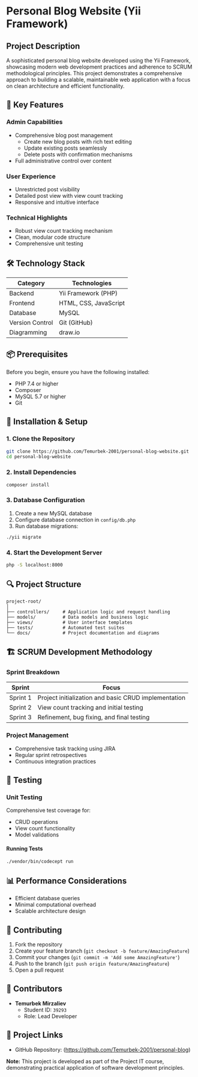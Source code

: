 # Personal Blog Website (Yii Framework)

## Project Description

A sophisticated personal blog website developed using the Yii Framework, showcasing modern web development practices and adherence to SCRUM methodological principles. This project demonstrates a comprehensive approach to building a scalable, maintainable web application with a focus on clean architecture and efficient functionality.

## 🌟 Key Features

### Admin Capabilities
- Comprehensive blog post management
  - Create new blog posts with rich text editing
  - Update existing posts seamlessly
  - Delete posts with confirmation mechanisms
- Full administrative control over content

### User Experience
- Unrestricted post visibility
- Detailed post view with view count tracking
- Responsive and intuitive interface

### Technical Highlights
- Robust view count tracking mechanism
- Clean, modular code structure
- Comprehensive unit testing

## 🛠 Technology Stack

| Category | Technologies |
|----------|--------------|
| Backend | Yii Framework (PHP) |
| Frontend | HTML, CSS, JavaScript |
| Database | MySQL |
| Version Control | Git (GitHub) |
| Diagramming | draw.io |

## 📦 Prerequisites

Before you begin, ensure you have the following installed:
- PHP 7.4 or higher
- Composer
- MySQL 5.7 or higher
- Git

## 🚀 Installation & Setup

### 1. Clone the Repository
```bash
git clone https://github.com/Temurbek-2001/personal-blog-website.git
cd personal-blog-website
```

### 2. Install Dependencies
```bash
composer install
```

### 3. Database Configuration
1. Create a new MySQL database
2. Configure database connection in `config/db.php`
3. Run database migrations:
```bash
./yii migrate
```

### 4. Start the Development Server
```bash
php -S localhost:8000
```

## 🔍 Project Structure

```
project-root/
│
├── controllers/     # Application logic and request handling
├── models/          # Data models and business logic
├── views/           # User interface templates
├── tests/           # Automated test suites
└── docs/            # Project documentation and diagrams
```

## 🏗 SCRUM Development Methodology

### Sprint Breakdown

| Sprint | Focus |
|--------|-------|
| Sprint 1 | Project initialization and basic CRUD implementation |
| Sprint 2 | View count tracking and initial testing |
| Sprint 3 | Refinement, bug fixing, and final testing |

### Project Management
- Comprehensive task tracking using JIRA
- Regular sprint retrospectives
- Continuous integration practices

## 🧪 Testing

### Unit Testing
Comprehensive test coverage for:
- CRUD operations
- View count functionality
- Model validations

#### Running Tests
```bash
./vendor/bin/codecept run
```

## 📊 Performance Considerations
- Efficient database queries
- Minimal computational overhead
- Scalable architecture design

## 🤝 Contributing

1. Fork the repository
2. Create your feature branch (`git checkout -b feature/AmazingFeature`)
3. Commit your changes (`git commit -m 'Add some AmazingFeature'`)
4. Push to the branch (`git push origin feature/AmazingFeature`)
5. Open a pull request



## 👥 Contributors

- **Temurbek Mirzaliev**
  - Student ID: `39293`
  - Role: Lead Developer

## 🔗 Project Links
- GitHub Repository: (https://github.com/Temurbek-2001/personal-blog)

**Note:** This project is developed as part of the Project IT course, demonstrating practical application of software development principles.
